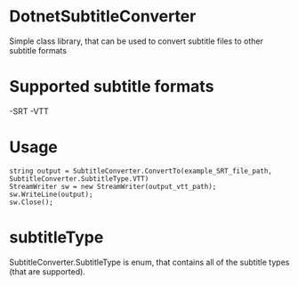 # DotnetSubtitleConverter
Simple class library, that can be used to convert subtitle files to other subtitle formats

# Supported subtitle formats
-SRT
-VTT

# Usage
```
string output = SubtitleConverter.ConvertTo(example_SRT_file_path, SubtitleConverter.SubtitleType.VTT)
StreamWriter sw = new StreamWriter(output_vtt_path);
sw.WriteLine(output);
sw.Close();
```
# subtitleType

SubtitleConverter.SubtitleType is enum, that contains all of the subtitle types (that are supported). 
